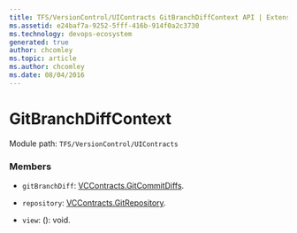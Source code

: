 ```yaml
---
title: TFS/VersionControl/UIContracts GitBranchDiffContext API | Extensions for Azure DevOps Services
ms.assetid: e24baf7a-9252-5fff-416b-914f0a2c3730
ms.technology: devops-ecosystem
generated: true
author: chcomley
ms.topic: article
ms.author: chcomley
ms.date: 08/04/2016
---
```


# GitBranchDiffContext

Module path: `TFS/VersionControl/UIContracts`

### Members

- `gitBranchDiff`: [VCContracts.GitCommitDiffs](../../../TFS/VersionControl/Contracts/GitCommitDiffs.md).

- `repository`: [VCContracts.GitRepository](../../../TFS/VersionControl/Contracts/GitRepository.md).

- `view`: (): void.

